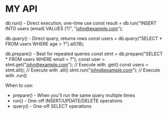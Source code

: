 # MY API

db.run() - Direct execution, one-time use
const result = db.run("INSERT INTO users (email) VALUES (?)", "john@example.com");

db.query() - Direct query, returns rows
const users = db.query("SELECT * FROM users WHERE age > ?").all(18);

db.prepare() - Best for repeated queries
const stmt = db.prepare("SELECT * FROM users WHERE email = ?");
const user = stmt.get("john@example.com");  // Execute with .get()
const users = stmt.all();                   // Execute with .all()
stmt.run("john@example.com");              // Execute with .run()

  When to use:
  - prepare() - When you'll run the same query multiple times
  - run() - One-off INSERT/UPDATE/DELETE operations
  - query() - One-off SELECT operations

